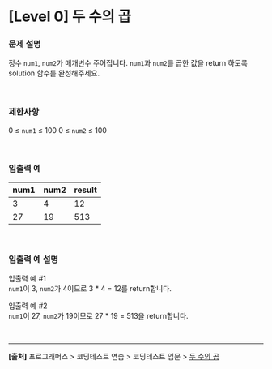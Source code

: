 # [Level 0] 두 수의 곱

### 문제 설명
정수 `num1`, `num2`가 매개변수 주어집니다. `num1`과 `num2`를 곱한 값을 return 하도록 solution 함수를 완성해주세요.

<br>

### 제한사항
0 ≤ `num1` ≤ 100
0 ≤ `num2` ≤ 100

<br>

### 입출력 예
|num1|num2|result|
|---|---|---|
|3|4|12|
|27|19|513|

<br>

### 입출력 예 설명
입출력 예 #1  
`num1`이 3, `num2`가 4이므로 3 * 4 = 12를 return합니다.

입출력 예 #2  
`num1`이 27, `num2`가 19이므로 27 * 19 = 513을 return합니다.

<br>

---

**[출처]** 프로그래머스 > 코딩테스트 연습 > 코딩테스트 입문 > [두 수의 곱](https://school.programmers.co.kr/learn/courses/30/lessons/120804)